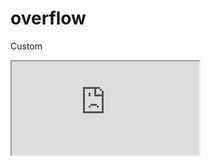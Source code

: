---
---

# overflow

Custom

<div class="iframe_code"><iframe src="https://lstyle.larico.net/dist/overflow.css" allowfullscreen></iframe></div>
